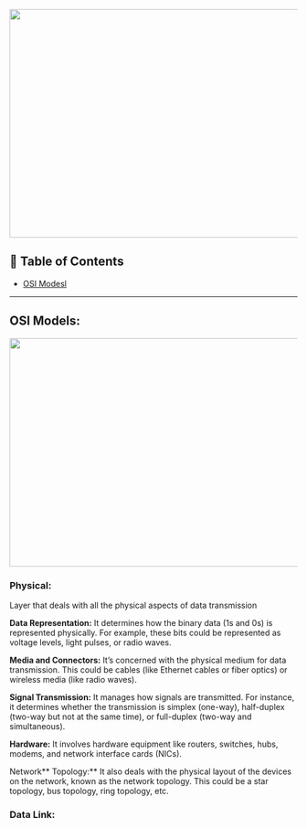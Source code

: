 <p align="center">
  <img src = "https://dmsiworks.com/wp-content/uploads/Is-Business-Central-on-Azure.jpg" width=600 height=400>
</p>


## 🚩 Table of Contents

- [OSI Modesl](#osi-models)


---


## OSI Models:

<p align="center">
  <img src = "https://cdn.codegym.cc/images/article/3effcdd0-5b89-4574-b154-c2c1c65d945d/512.jpeg" width=600 height=400>
</p>

### Physical:
Layer that deals with all the physical aspects of data transmission

**Data Representation:** It determines how the binary data (1s and 0s) is represented physically. For example, these bits could be represented as voltage levels, light pulses, or radio waves.

**Media and Connectors:** It’s concerned with the physical medium for data transmission. This could be cables (like Ethernet cables or fiber optics) or wireless media (like radio waves).

**Signal Transmission:** It manages how signals are transmitted. For instance, it determines whether the transmission is simplex (one-way), half-duplex (two-way but not at the same time), or full-duplex (two-way and simultaneous).

**Hardware:** It involves hardware equipment like routers, switches, hubs, modems, and network interface cards (NICs).

Network** Topology:** It also deals with the physical layout of the devices on the network, known as the network topology. This could be a star topology, bus topology, ring topology, etc.

### Data Link: 
